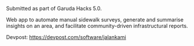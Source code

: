 Submitted as part of Garuda Hacks 5.0.

Web app to automate manual sidewalk surveys, generate and summarise insights on an area, and facilitate community-driven infrastructural reports. 

Devpost: https://devpost.com/software/jalankami
